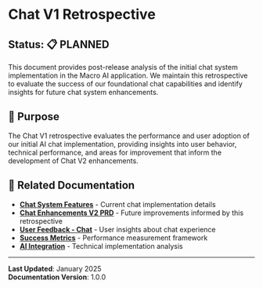 # Chat V1 Retrospective

## Status: 📋 PLANNED

This document provides post-release analysis of the initial chat system implementation in the Macro AI application. We
maintain this retrospective to evaluate the success of our foundational chat capabilities and identify insights for
future chat system enhancements.

## 🎯 Purpose

The Chat V1 retrospective evaluates the performance and user adoption of our initial AI chat implementation, providing
insights into user behavior, technical performance, and areas for improvement that inform the development of Chat V2
enhancements.

## 🔗 Related Documentation

- **[Chat System Features](../../../features/chat-system/README.md)** - Current chat implementation details
- **[Chat Enhancements V2 PRD](../../requirements/prds/chat-enhancements-v2.md)** - Future improvements
  informed by this retrospective
- **[User Feedback - Chat](../../communication/user-feedback/feedback-analysis.md)** - User insights about chat experience
- **[Success Metrics](../../strategy/success-metrics.md)** - Performance measurement framework
- **[AI Integration](../../../features/chat-system/ai-integration.md)** - Technical implementation analysis

---

**Last Updated**: January 2025  
**Documentation Version**: 1.0.0
